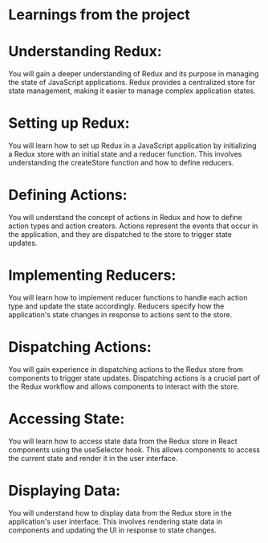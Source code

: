 # Learnings from the project

# Understanding Redux:
 You will gain a deeper understanding of Redux and its purpose in managing the state of JavaScript applications. Redux provides a centralized store for state management, making it easier to manage complex application states.

# Setting up Redux: 
You will learn how to set up Redux in a JavaScript application by initializing a Redux store with an initial state and a reducer function. This involves understanding the createStore function and how to define reducers.

# Defining Actions:
 You will understand the concept of actions in Redux and how to define action types and action creators. Actions represent the events that occur in the application, and they are dispatched to the store to trigger state updates.

# Implementing Reducers:
 You will learn how to implement reducer functions to handle each action type and update the state accordingly. Reducers specify how the application's state changes in response to actions sent to the store.

# Dispatching Actions:
 You will gain experience in dispatching actions to the Redux store from components to trigger state updates. Dispatching actions is a crucial part of the Redux workflow and allows components to interact with the store.

# Accessing State: 
You will learn how to access state data from the Redux store in React components using the useSelector hook. This allows components to access the current state and render it in the user interface.

# Displaying Data:
 You will understand how to display data from the Redux store in the application's user interface. This involves rendering state data in components and updating the UI in response to state changes.